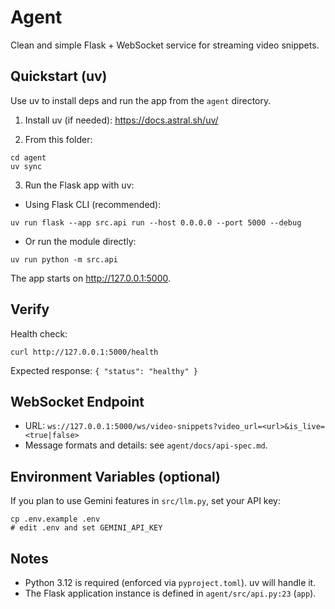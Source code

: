 # Agent

Clean and simple Flask + WebSocket service for streaming video snippets.

## Quickstart (uv)

Use uv to install deps and run the app from the `agent` directory.

1) Install uv (if needed): https://docs.astral.sh/uv/

2) From this folder:

```
cd agent
uv sync
```

3) Run the Flask app with uv:

- Using Flask CLI (recommended):

```
uv run flask --app src.api run --host 0.0.0.0 --port 5000 --debug
```

- Or run the module directly:

```
uv run python -m src.api
```

The app starts on http://127.0.0.1:5000.

## Verify

Health check:

```
curl http://127.0.0.1:5000/health
```

Expected response: `{ "status": "healthy" }`

## WebSocket Endpoint

- URL: `ws://127.0.0.1:5000/ws/video-snippets?video_url=<url>&is_live=<true|false>`
- Message formats and details: see `agent/docs/api-spec.md`.

## Environment Variables (optional)

If you plan to use Gemini features in `src/llm.py`, set your API key:

```
cp .env.example .env
# edit .env and set GEMINI_API_KEY
```

## Notes

- Python 3.12 is required (enforced via `pyproject.toml`). uv will handle it.
- The Flask application instance is defined in `agent/src/api.py:23` (`app`).
